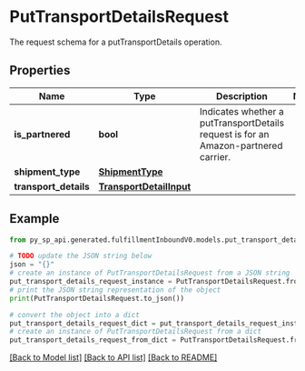 # PutTransportDetailsRequest

The request schema for a putTransportDetails operation.

## Properties

Name | Type | Description | Notes
------------ | ------------- | ------------- | -------------
**is_partnered** | **bool** | Indicates whether a putTransportDetails request is for an Amazon-partnered carrier. | 
**shipment_type** | [**ShipmentType**](ShipmentType.md) |  | 
**transport_details** | [**TransportDetailInput**](TransportDetailInput.md) |  | 

## Example

```python
from py_sp_api.generated.fulfillmentInboundV0.models.put_transport_details_request import PutTransportDetailsRequest

# TODO update the JSON string below
json = "{}"
# create an instance of PutTransportDetailsRequest from a JSON string
put_transport_details_request_instance = PutTransportDetailsRequest.from_json(json)
# print the JSON string representation of the object
print(PutTransportDetailsRequest.to_json())

# convert the object into a dict
put_transport_details_request_dict = put_transport_details_request_instance.to_dict()
# create an instance of PutTransportDetailsRequest from a dict
put_transport_details_request_from_dict = PutTransportDetailsRequest.from_dict(put_transport_details_request_dict)
```
[[Back to Model list]](../README.md#documentation-for-models) [[Back to API list]](../README.md#documentation-for-api-endpoints) [[Back to README]](../README.md)


